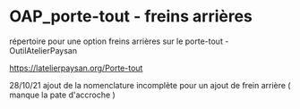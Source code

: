 # OAP_porte-tout - freins arrières
 répertoire pour une option freins arrières sur le porte-tout - OutilAtelierPaysan
 
 https://latelierpaysan.org/Porte-tout
 
 28/10/21 ajout de la nomenclature incomplète pour un ajout de frein arrière ( manque la pate d'accroche )
